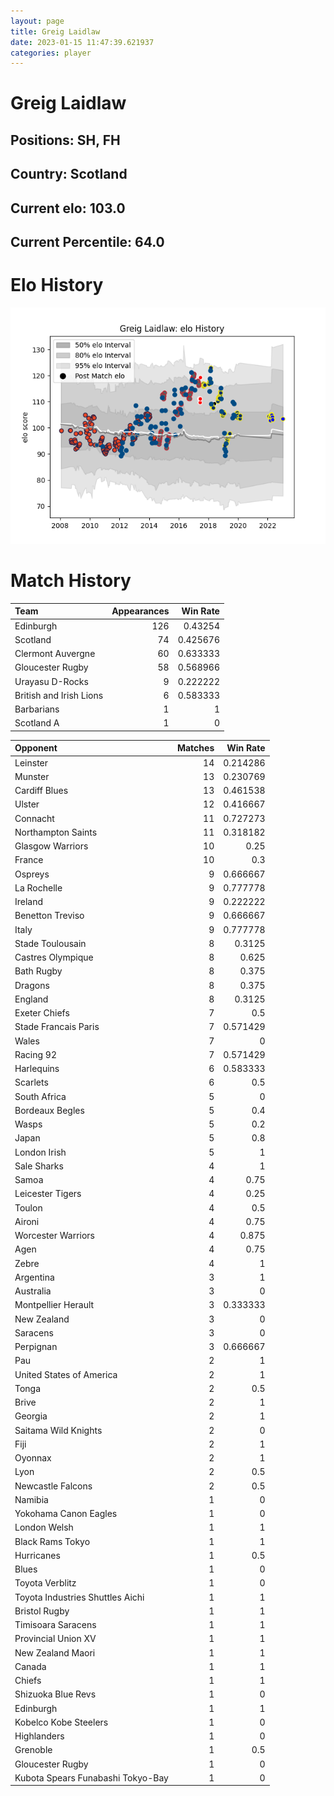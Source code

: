 ```yaml
---  
layout: page  
title: Greig Laidlaw  
date: 2023-01-15 11:47:39.621937  
categories: player  
---
```

# Greig Laidlaw

## Positions: SH, FH

## Country: Scotland

## Current elo: 103.0

## Current Percentile: 64.0

# Elo History


![elo history](history_GreigLaidlaw.png)
# Match History


| Team                    |   Appearances |   Win Rate |
|:------------------------|--------------:|-----------:|
| Edinburgh               |           126 |   0.43254  |
| Scotland                |            74 |   0.425676 |
| Clermont Auvergne       |            60 |   0.633333 |
| Gloucester Rugby        |            58 |   0.568966 |
| Urayasu D-Rocks         |             9 |   0.222222 |
| British and Irish Lions |             6 |   0.583333 |
| Barbarians              |             1 |   1        |
| Scotland A              |             1 |   0        |

| Opponent                          |   Matches |   Win Rate |
|:----------------------------------|----------:|-----------:|
| Leinster                          |        14 |   0.214286 |
| Munster                           |        13 |   0.230769 |
| Cardiff Blues                     |        13 |   0.461538 |
| Ulster                            |        12 |   0.416667 |
| Connacht                          |        11 |   0.727273 |
| Northampton Saints                |        11 |   0.318182 |
| Glasgow Warriors                  |        10 |   0.25     |
| France                            |        10 |   0.3      |
| Ospreys                           |         9 |   0.666667 |
| La Rochelle                       |         9 |   0.777778 |
| Ireland                           |         9 |   0.222222 |
| Benetton Treviso                  |         9 |   0.666667 |
| Italy                             |         9 |   0.777778 |
| Stade Toulousain                  |         8 |   0.3125   |
| Castres Olympique                 |         8 |   0.625    |
| Bath Rugby                        |         8 |   0.375    |
| Dragons                           |         8 |   0.375    |
| England                           |         8 |   0.3125   |
| Exeter Chiefs                     |         7 |   0.5      |
| Stade Francais Paris              |         7 |   0.571429 |
| Wales                             |         7 |   0        |
| Racing 92                         |         7 |   0.571429 |
| Harlequins                        |         6 |   0.583333 |
| Scarlets                          |         6 |   0.5      |
| South Africa                      |         5 |   0        |
| Bordeaux Begles                   |         5 |   0.4      |
| Wasps                             |         5 |   0.2      |
| Japan                             |         5 |   0.8      |
| London Irish                      |         5 |   1        |
| Sale Sharks                       |         4 |   1        |
| Samoa                             |         4 |   0.75     |
| Leicester Tigers                  |         4 |   0.25     |
| Toulon                            |         4 |   0.5      |
| Aironi                            |         4 |   0.75     |
| Worcester Warriors                |         4 |   0.875    |
| Agen                              |         4 |   0.75     |
| Zebre                             |         4 |   1        |
| Argentina                         |         3 |   1        |
| Australia                         |         3 |   0        |
| Montpellier Herault               |         3 |   0.333333 |
| New Zealand                       |         3 |   0        |
| Saracens                          |         3 |   0        |
| Perpignan                         |         3 |   0.666667 |
| Pau                               |         2 |   1        |
| United States of America          |         2 |   1        |
| Tonga                             |         2 |   0.5      |
| Brive                             |         2 |   1        |
| Georgia                           |         2 |   1        |
| Saitama Wild Knights              |         2 |   0        |
| Fiji                              |         2 |   1        |
| Oyonnax                           |         2 |   1        |
| Lyon                              |         2 |   0.5      |
| Newcastle Falcons                 |         2 |   0.5      |
| Namibia                           |         1 |   0        |
| Yokohama Canon Eagles             |         1 |   0        |
| London Welsh                      |         1 |   1        |
| Black Rams Tokyo                  |         1 |   1        |
| Hurricanes                        |         1 |   0.5      |
| Blues                             |         1 |   0        |
| Toyota Verblitz                   |         1 |   0        |
| Toyota Industries Shuttles Aichi  |         1 |   1        |
| Bristol Rugby                     |         1 |   1        |
| Timisoara Saracens                |         1 |   1        |
| Provincial Union XV               |         1 |   1        |
| New Zealand Maori                 |         1 |   1        |
| Canada                            |         1 |   1        |
| Chiefs                            |         1 |   1        |
| Shizuoka Blue Revs                |         1 |   0        |
| Edinburgh                         |         1 |   1        |
| Kobelco Kobe Steelers             |         1 |   0        |
| Highlanders                       |         1 |   0        |
| Grenoble                          |         1 |   0.5      |
| Gloucester Rugby                  |         1 |   0        |
| Kubota Spears Funabashi Tokyo-Bay |         1 |   0        |